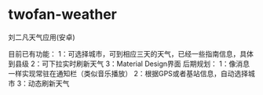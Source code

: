 # twofan-weather
刘二凡天气应用(安卓)

目前已有功能：
       1：可选择城市，可到相应三天的天气，已经一些指南信息，具体到县级
       2：可下拉实时刷新天气
       3：Material Design界面
后期规划：
        1：像消息一样实现常驻在通知栏（类似音乐播放）
        2：根据GPS或者基站信息，自动选择城市
        3：动态刷新天气
